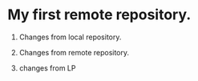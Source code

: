 # My first remote repository.

1. Changes from local repository.

2. Changes from remote repository.

3. changes from LP
